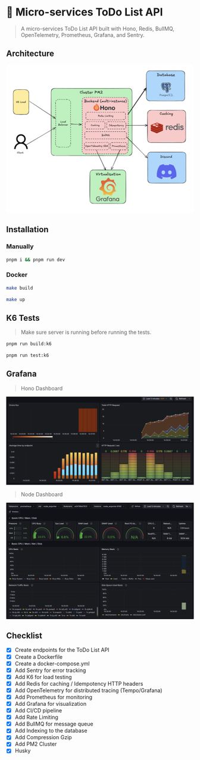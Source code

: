 # 🚀 Micro-services ToDo List API

> A micro-services ToDo List API built with Hono, Redis, BullMQ, OpenTelemetry, Prometheus, Grafana, and Sentry.

## Architecture

![Architecture](./docs/arch.png)

## Installation

### Manually

```bash
pnpm i && pnpm run dev
```

### Docker

```bash
make build
```

```bash
make up
```

## K6 Tests

> Make sure server is running before running the tests.

```bash
pnpm run build:k6
```

```bash
pnpm run test:k6
```

## Grafana

> Hono Dashboard

![Hono Dashboard](./docs/hono-dashboard.png)

> Node Dashboard

![Node Dashboard](./docs/node-dashboard.png)

## Checklist

- [x] Create endpoints for the ToDo List API
- [x] Create a Dockerfile
- [x] Create a docker-compose.yml
- [x] Add Sentry for error tracking
- [x] Add K6 for load testing
- [x] Add Redis for caching / Idempotency HTTP headers
- [x] Add OpenTelemetry for distributed tracing (Tempo/Grafana)
- [x] Add Prometheus for monitoring
- [x] Add Grafana for visualization
- [x] Add CI/CD pipeline
- [x] Add Rate Limiting
- [x] Add BullMQ for message queue
- [x] Add Indexing to the database
- [x] Add Compression Gzip
- [x] Add PM2 Cluster
- [x] Husky
